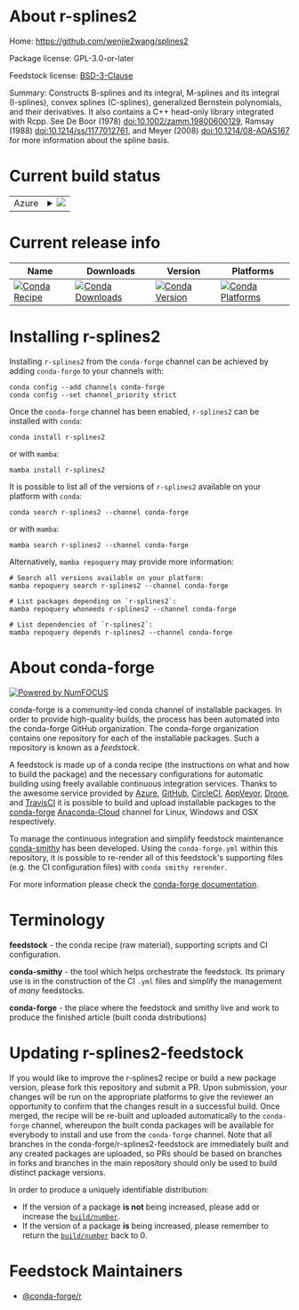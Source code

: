 About r-splines2
================

Home: https://github.com/wenjie2wang/splines2

Package license: GPL-3.0-or-later

Feedstock license: [BSD-3-Clause](https://github.com/conda-forge/r-splines2-feedstock/blob/main/LICENSE.txt)

Summary: Constructs B-splines and its integral, M-splines and its integral (I-splines), convex splines (C-splines), generalized Bernstein polynomials, and their derivatives. It also contains a C++ head-only library integrated with Rcpp. See De Boor (1978) <doi:10.1002/zamm.19800600129>, Ramsay (1988) <doi:10.1214/ss/1177012761>, and Meyer (2008) <doi:10.1214/08-AOAS167> for more information about the spline basis.

Current build status
====================


<table>
    
  <tr>
    <td>Azure</td>
    <td>
      <details>
        <summary>
          <a href="https://dev.azure.com/conda-forge/feedstock-builds/_build/latest?definitionId=11124&branchName=main">
            <img src="https://dev.azure.com/conda-forge/feedstock-builds/_apis/build/status/r-splines2-feedstock?branchName=main">
          </a>
        </summary>
        <table>
          <thead><tr><th>Variant</th><th>Status</th></tr></thead>
          <tbody><tr>
              <td>linux_64_r_base4.0</td>
              <td>
                <a href="https://dev.azure.com/conda-forge/feedstock-builds/_build/latest?definitionId=11124&branchName=main">
                  <img src="https://dev.azure.com/conda-forge/feedstock-builds/_apis/build/status/r-splines2-feedstock?branchName=main&jobName=linux&configuration=linux_64_r_base4.0" alt="variant">
                </a>
              </td>
            </tr><tr>
              <td>linux_64_r_base4.1</td>
              <td>
                <a href="https://dev.azure.com/conda-forge/feedstock-builds/_build/latest?definitionId=11124&branchName=main">
                  <img src="https://dev.azure.com/conda-forge/feedstock-builds/_apis/build/status/r-splines2-feedstock?branchName=main&jobName=linux&configuration=linux_64_r_base4.1" alt="variant">
                </a>
              </td>
            </tr><tr>
              <td>osx_64_r_base4.0</td>
              <td>
                <a href="https://dev.azure.com/conda-forge/feedstock-builds/_build/latest?definitionId=11124&branchName=main">
                  <img src="https://dev.azure.com/conda-forge/feedstock-builds/_apis/build/status/r-splines2-feedstock?branchName=main&jobName=osx&configuration=osx_64_r_base4.0" alt="variant">
                </a>
              </td>
            </tr><tr>
              <td>osx_64_r_base4.1</td>
              <td>
                <a href="https://dev.azure.com/conda-forge/feedstock-builds/_build/latest?definitionId=11124&branchName=main">
                  <img src="https://dev.azure.com/conda-forge/feedstock-builds/_apis/build/status/r-splines2-feedstock?branchName=main&jobName=osx&configuration=osx_64_r_base4.1" alt="variant">
                </a>
              </td>
            </tr><tr>
              <td>osx_arm64_r_base4.0</td>
              <td>
                <a href="https://dev.azure.com/conda-forge/feedstock-builds/_build/latest?definitionId=11124&branchName=main">
                  <img src="https://dev.azure.com/conda-forge/feedstock-builds/_apis/build/status/r-splines2-feedstock?branchName=main&jobName=osx&configuration=osx_arm64_r_base4.0" alt="variant">
                </a>
              </td>
            </tr><tr>
              <td>osx_arm64_r_base4.1</td>
              <td>
                <a href="https://dev.azure.com/conda-forge/feedstock-builds/_build/latest?definitionId=11124&branchName=main">
                  <img src="https://dev.azure.com/conda-forge/feedstock-builds/_apis/build/status/r-splines2-feedstock?branchName=main&jobName=osx&configuration=osx_arm64_r_base4.1" alt="variant">
                </a>
              </td>
            </tr><tr>
              <td>win_64_r_base4.0</td>
              <td>
                <a href="https://dev.azure.com/conda-forge/feedstock-builds/_build/latest?definitionId=11124&branchName=main">
                  <img src="https://dev.azure.com/conda-forge/feedstock-builds/_apis/build/status/r-splines2-feedstock?branchName=main&jobName=win&configuration=win_64_r_base4.0" alt="variant">
                </a>
              </td>
            </tr><tr>
              <td>win_64_r_base4.1</td>
              <td>
                <a href="https://dev.azure.com/conda-forge/feedstock-builds/_build/latest?definitionId=11124&branchName=main">
                  <img src="https://dev.azure.com/conda-forge/feedstock-builds/_apis/build/status/r-splines2-feedstock?branchName=main&jobName=win&configuration=win_64_r_base4.1" alt="variant">
                </a>
              </td>
            </tr>
          </tbody>
        </table>
      </details>
    </td>
  </tr>
</table>

Current release info
====================

| Name | Downloads | Version | Platforms |
| --- | --- | --- | --- |
| [![Conda Recipe](https://img.shields.io/badge/recipe-r--splines2-green.svg)](https://anaconda.org/conda-forge/r-splines2) | [![Conda Downloads](https://img.shields.io/conda/dn/conda-forge/r-splines2.svg)](https://anaconda.org/conda-forge/r-splines2) | [![Conda Version](https://img.shields.io/conda/vn/conda-forge/r-splines2.svg)](https://anaconda.org/conda-forge/r-splines2) | [![Conda Platforms](https://img.shields.io/conda/pn/conda-forge/r-splines2.svg)](https://anaconda.org/conda-forge/r-splines2) |

Installing r-splines2
=====================

Installing `r-splines2` from the `conda-forge` channel can be achieved by adding `conda-forge` to your channels with:

```
conda config --add channels conda-forge
conda config --set channel_priority strict
```

Once the `conda-forge` channel has been enabled, `r-splines2` can be installed with `conda`:

```
conda install r-splines2
```

or with `mamba`:

```
mamba install r-splines2
```

It is possible to list all of the versions of `r-splines2` available on your platform with `conda`:

```
conda search r-splines2 --channel conda-forge
```

or with `mamba`:

```
mamba search r-splines2 --channel conda-forge
```

Alternatively, `mamba repoquery` may provide more information:

```
# Search all versions available on your platform:
mamba repoquery search r-splines2 --channel conda-forge

# List packages depending on `r-splines2`:
mamba repoquery whoneeds r-splines2 --channel conda-forge

# List dependencies of `r-splines2`:
mamba repoquery depends r-splines2 --channel conda-forge
```


About conda-forge
=================

[![Powered by
NumFOCUS](https://img.shields.io/badge/powered%20by-NumFOCUS-orange.svg?style=flat&colorA=E1523D&colorB=007D8A)](https://numfocus.org)

conda-forge is a community-led conda channel of installable packages.
In order to provide high-quality builds, the process has been automated into the
conda-forge GitHub organization. The conda-forge organization contains one repository
for each of the installable packages. Such a repository is known as a *feedstock*.

A feedstock is made up of a conda recipe (the instructions on what and how to build
the package) and the necessary configurations for automatic building using freely
available continuous integration services. Thanks to the awesome service provided by
[Azure](https://azure.microsoft.com/en-us/services/devops/), [GitHub](https://github.com/),
[CircleCI](https://circleci.com/), [AppVeyor](https://www.appveyor.com/),
[Drone](https://cloud.drone.io/welcome), and [TravisCI](https://travis-ci.com/)
it is possible to build and upload installable packages to the
[conda-forge](https://anaconda.org/conda-forge) [Anaconda-Cloud](https://anaconda.org/)
channel for Linux, Windows and OSX respectively.

To manage the continuous integration and simplify feedstock maintenance
[conda-smithy](https://github.com/conda-forge/conda-smithy) has been developed.
Using the ``conda-forge.yml`` within this repository, it is possible to re-render all of
this feedstock's supporting files (e.g. the CI configuration files) with ``conda smithy rerender``.

For more information please check the [conda-forge documentation](https://conda-forge.org/docs/).

Terminology
===========

**feedstock** - the conda recipe (raw material), supporting scripts and CI configuration.

**conda-smithy** - the tool which helps orchestrate the feedstock.
                   Its primary use is in the construction of the CI ``.yml`` files
                   and simplify the management of *many* feedstocks.

**conda-forge** - the place where the feedstock and smithy live and work to
                  produce the finished article (built conda distributions)


Updating r-splines2-feedstock
=============================

If you would like to improve the r-splines2 recipe or build a new
package version, please fork this repository and submit a PR. Upon submission,
your changes will be run on the appropriate platforms to give the reviewer an
opportunity to confirm that the changes result in a successful build. Once
merged, the recipe will be re-built and uploaded automatically to the
`conda-forge` channel, whereupon the built conda packages will be available for
everybody to install and use from the `conda-forge` channel.
Note that all branches in the conda-forge/r-splines2-feedstock are
immediately built and any created packages are uploaded, so PRs should be based
on branches in forks and branches in the main repository should only be used to
build distinct package versions.

In order to produce a uniquely identifiable distribution:
 * If the version of a package **is not** being increased, please add or increase
   the [``build/number``](https://docs.conda.io/projects/conda-build/en/latest/resources/define-metadata.html#build-number-and-string).
 * If the version of a package **is** being increased, please remember to return
   the [``build/number``](https://docs.conda.io/projects/conda-build/en/latest/resources/define-metadata.html#build-number-and-string)
   back to 0.

Feedstock Maintainers
=====================

* [@conda-forge/r](https://github.com/conda-forge/r/)

